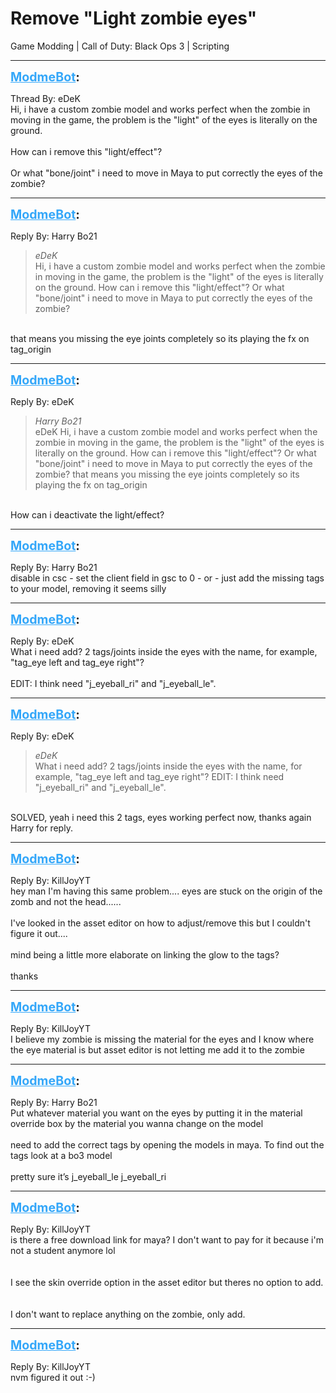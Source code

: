 # Remove "Light zombie eyes"
Game Modding | Call of Duty: Black Ops 3 | Scripting

---
<strong style="font-size: 1.4em;"><span style="text-decoration: underline;text-decoration-color: #34a7f9;"><span style="color:#34a7f9;">ModmeBot</span></span>:</strong>

<p>Thread By: eDeK<br />Hi, i have a custom zombie model and works perfect when the zombie in moving in the game, the problem is the &quot;light&quot; of the eyes is literally on the ground.<br /> <br />How can i remove this &quot;light/effect&quot;?<br /> <br />Or what &quot;bone/joint&quot; i need to move in Maya to put correctly the eyes of the zombie?</p>

---
<strong style="font-size: 1.4em;"><span style="text-decoration: underline;text-decoration-color: #34a7f9;"><span style="color:#34a7f9;">ModmeBot</span></span>:</strong>

<p>Reply By: Harry Bo21<br /><blockquote><em>eDeK</em><br />Hi, i have a custom zombie model and works perfect when the zombie in moving in the game, the problem is the &quot;light&quot; of the eyes is literally on the ground.   How can i remove this &quot;light/effect&quot;?   Or what &quot;bone/joint&quot; i need to move in Maya to put correctly the eyes of the zombie?</blockquote><br /> that means you missing the eye joints completely so its playing the fx on tag_origin</p>

---
<strong style="font-size: 1.4em;"><span style="text-decoration: underline;text-decoration-color: #34a7f9;"><span style="color:#34a7f9;">ModmeBot</span></span>:</strong>

<p>Reply By: eDeK<br /><blockquote><em>Harry Bo21</em><br />eDeK Hi, i have a custom zombie model and works perfect when the zombie in moving in the game, the problem is the &quot;light&quot; of the eyes is literally on the ground.   How can i remove this &quot;light/effect&quot;?   Or what &quot;bone/joint&quot; i need to move in Maya to put correctly the eyes of the zombie?  that means you missing the eye joints completely so its playing the fx on tag_origin</blockquote><br />How can i deactivate the light/effect?</p>

---
<strong style="font-size: 1.4em;"><span style="text-decoration: underline;text-decoration-color: #34a7f9;"><span style="color:#34a7f9;">ModmeBot</span></span>:</strong>

<p>Reply By: Harry Bo21<br />disable in csc - set the client field in gsc to 0 - or - just add the missing tags to your model, removing it seems silly</p>

---
<strong style="font-size: 1.4em;"><span style="text-decoration: underline;text-decoration-color: #34a7f9;"><span style="color:#34a7f9;">ModmeBot</span></span>:</strong>

<p>Reply By: eDeK<br />What i need add? 2 tags/joints inside the eyes with the name, for example, &quot;tag_eye left and tag_eye right&quot;? <br /> <br />EDIT: I think need &quot;j_eyeball_ri&quot; and &quot;j_eyeball_le&quot;.</p>

---
<strong style="font-size: 1.4em;"><span style="text-decoration: underline;text-decoration-color: #34a7f9;"><span style="color:#34a7f9;">ModmeBot</span></span>:</strong>

<p>Reply By: eDeK<br /><blockquote><em>eDeK</em><br />What i need add? 2 tags/joints inside the eyes with the name, for example, &quot;tag_eye left and tag_eye right&quot;?    EDIT: I think need &quot;j_eyeball_ri&quot; and &quot;j_eyeball_le&quot;.  </blockquote><br /> SOLVED, yeah i need this 2 tags, eyes working perfect now, thanks again Harry for reply.</p>

---
<strong style="font-size: 1.4em;"><span style="text-decoration: underline;text-decoration-color: #34a7f9;"><span style="color:#34a7f9;">ModmeBot</span></span>:</strong>

<p>Reply By: KillJoyYT<br />hey man I&#39;m having this same problem.... eyes are stuck on the origin of the zomb and not the head......<br /> <br />I&#39;ve looked in the asset editor on how to adjust/remove this but I couldn&#39;t figure it out....<br /> <br />mind being a little more elaborate on linking the glow to the tags?<br /> <br />thanks</p>

---
<strong style="font-size: 1.4em;"><span style="text-decoration: underline;text-decoration-color: #34a7f9;"><span style="color:#34a7f9;">ModmeBot</span></span>:</strong>

<p>Reply By: KillJoyYT<br />I believe my zombie is missing the material for the eyes and I know where the eye material is but asset editor is not letting me add it to the zombie</p>

---
<strong style="font-size: 1.4em;"><span style="text-decoration: underline;text-decoration-color: #34a7f9;"><span style="color:#34a7f9;">ModmeBot</span></span>:</strong>

<p>Reply By: Harry Bo21<br />Put whatever material you want on the eyes by putting it in the material override box by the material you wanna change on the model<br /> <br />need to add the correct tags by opening the models in maya. To find out the tags look at a bo3 model<br /> <br />pretty sure it’s j_eyeball_le j_eyeball_ri</p>

---
<strong style="font-size: 1.4em;"><span style="text-decoration: underline;text-decoration-color: #34a7f9;"><span style="color:#34a7f9;">ModmeBot</span></span>:</strong>

<p>Reply By: KillJoyYT<br />is there a free download link for maya? I don&#39;t want to pay for it because i&#39;m not a student anymore lol<br /> <br /> <br />I see the skin override option in the asset editor but theres no option to add.<br /> <br /> <br />I don&#39;t want to replace anything on the zombie, only add.</p>

---
<strong style="font-size: 1.4em;"><span style="text-decoration: underline;text-decoration-color: #34a7f9;"><span style="color:#34a7f9;">ModmeBot</span></span>:</strong>

<p>Reply By: KillJoyYT<br />nvm figured it out :-)</p>
